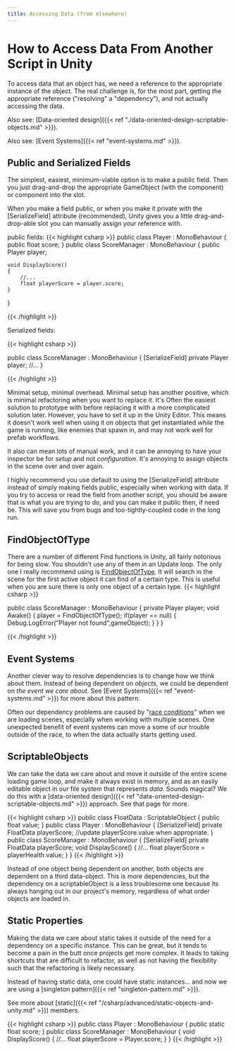 ```yaml
---
title: Accessing Data (from elsewhere)
---
```


# How to Access Data From Another Script in Unity

To access data that an object has, we need a reference to the appropriate instance of the object. The real challenge is, for the most part, getting the appropriate reference ("resolving" a "dependency"), and not actually accessing the data.

Also see: [Data-oriented design]({{< ref "./data-oriented-design-scriptable-objects.md" >}}).

Also see: [Event Systems]({{< ref "event-systems.md" >}}).

## Public and Serialized Fields

The simplest, easiest, minimum-viable option is to make a public field. Then you just drag-and-drop the appropriate GameObject (with the component) or component into the slot. 

When you make a field public, or when you make it private with the [SerializeField] attribute (recommended), Unity gives you a little drag-and-drop-able slot you can manually assign your reference with.

public fields:
{{< highlight csharp >}}
public class Player : MonoBehaviour
{
    public float score;
}
public class ScoreManager : MonoBehaviour
{
    public Player player;
    
    void DisplayScore()
    {
        //...
        float playerScore = player.score;
    }
}

{{< /highlight >}}

Serialized fields:

{{< highlight csharp >}}

public class ScoreManager : MonoBehaviour
{
    [SerializeField] private Player player;
    //...
}

{{< /highlight >}}

Minimal setup, minimal overhead. Minimal setup has another positive, which is minimal refactoring when you want to replace it. It's Often the easiest solution to prototype with before replacing it with a more complicated solution later. 
However, you have to set it up in the Unity Editor. This means it doesn't work well when using it on objects that get instantiated _while_ the game is running, like enemies that spawn in, and may not work well for prefab workflows.

It also can mean lots of manual work, and it can be annoying to have your inspector be for _setup_ and not _configuration_. It's annoying to assign objects in the scene over and over again.

I highly recommend you use default to using the [SerializeField] attribute instead of simply making fields public, especially when working with data. If you try to access or read the field from another script, you should be aware that is what you are trying to do, and you can make it public then, if need be. This will save you from bugs and too-tightly-coupled code in the long run.

## FindObjectOfType
There are a number of different Find functions in Unity, all fairly notorious for being slow. You shouldn't use any of them in an Update loop. The only one I really recommend using is [FindObjectOfType](https://docs.unity3d.com/ScriptReference/Object.FindObjectOfType.html). It will search in the scene for the first active object it can find of a certain type. This is useful when you are sure there is only one object of a certain type.
{{< highlight csharp >}}

public class ScoreManager : MonoBehaviour
{
    private Player player;
    void Awake()
    {
        player = FindObjectOfType<Player>();
        if(player == null)
        {
            Debug.LogError("Player not found",gameObject);
        }
    }
}

{{< /highlight >}}

## Event Systems
Another clever way to resolve dependencies is to change how we think about them. Instead of being dependent on _objects_, we could be dependent on _the event we care about_. See [Event Systems]({{< ref "event-systems.md" >}}) for more about this pattern.

Often our dependency problems are caused by "[race conditions](https://en.wikipedia.org/wiki/Race_condition)" when we are loading scenes, especially when working with multiple scenes. One unexpected benefit of event systems can move a some of our trouble outside of the race, to when the data actually starts getting used. 

## ScriptableObjects
We can take the data we care about and move it outside of the entire scene loading game loop, and make it always exist in memory, and as an easily editable object in our file system that represents _data_. Sounds magical? We do this with a [data-oriented design]({{< ref "data-oriented-design-scriptable-objects.md" >}}) approach. See that page for more.

{{< highlight csharp >}}
public class FloatData : ScriptableObject
{
    public float value;
}
public class Player : MonoBehaviour
{
    [SerializeField] private FloatData playerScore;
    //update playerScore.value when appropriate.
}
public class ScoreManager : MonoBehaviour
{
    [SerializeField] private FloatData playerScore;
    void DisplayScore()
    {
        //...
        float playerScore = playerHealth.value;
    }
}
{{< /highlight >}}

Instead of one object being dependent on another, both objects are dependent on a third data-object. This is more dependencies, but the dependency on a scriptableObject is a less troublesome one because its always hanging out in our project's memory, regardless of what order objects are loaded in.

## Static Properties
Making the data we care about static takes it outside of the need for a dependency on a specific instance. This can be great, but it tends to become a pain in the butt once projects get more complex. It leads to taking shortcuts that are difficult to refactor, as well as not having the flexibility such that the refactoring is likely necessary.

Instead of having static data, one could have static instances... and now we are using a [singleton pattern]({{< ref "singleton-pattern.md" >}}).

See more about [static]({{< ref "/csharp/advanced/static-objects-and-unity.md" >}}) members.

{{< highlight csharp >}}
public class Player : MonoBehaviour
{
    public static float score;
}
public class ScoreManager : MonoBehaviour
{
    void DisplayScore()
    {
        //...
        float playerScore = Player.score;
    }
}
{{< /highlight >}}
